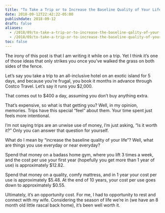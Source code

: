 ```yaml
---
title: "To Take a Trip or to Increase the Baseline Quality of Your Life"
date: 2018-09-12T22:42:22-05:00
publishdate: 2018-09-12
draft: false
aliases: 
  - /2018/09/to-take-a-trip-or-to-increase-the-baseline-qality-of-your-life/
  - /2018/09/to-take-a-trip-or-to-increase-the-baseline-quality-of-your-life/
toc: false
---
```


The irony of this post is that I am writing it while on a trip. Yet I think it’s one of those ideas that only strikes you once you’ve walked the grass on both sides of the fence. 

Let’s say you take a trip to an all-inclusive hotel on an exotic island for 5 days, and because you’re frugal, you book it months in advance through Costco Travel. Let’s say it runs you $2,000.

That comes out to $400 a day, assuming you don’t buy anything extra. 

That’s expensive, so what is that getting you? Well, in my opinion, memories. Trips have this special “feel” about them. Your time spent just feels more intentional.

I’m not saying trips are an unwise use of money, I’m just asking, “Is it worth it?” Only you can answer that question for yourself.

What do I mean by “increase the baseline quality of your life”? Well, what are things you use everyday or near everyday?

Spend that money on a badass home gym, where you lift 3 times a week, and the cost per use your first year (hopefully you get more than 1 year of use) is approximately $12.82.

Spend that money on a quality, comfy mattress, and in 1 year your cost per use is approximately $5.48. At the end of 10 years, your cost per use goes down to approximately $0.55.

Ultimately, it’s an opportunity cost. For me, I had to opportunity to rest and connect with my wife. Considering the season of life we’re in (we have an 8 month old little rascal back home), it’s been well worth it. 

